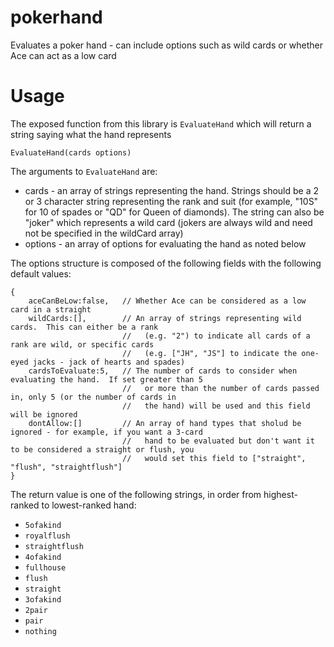 # pokerhand
Evaluates a poker hand - can include options such as wild cards or whether Ace can act as a low card

# Usage

The exposed function from this library is `EvaluateHand` which will return a string saying what the hand represents

```
EvaluateHand(cards options)
```

The arguments to  `EvaluateHand` are:

 * cards - an array of strings representing the hand.  Strings should be a 2 or 3 character string representing the rank 
            and suit (for example, "10S" for 10 of spades or "QD" for Queen of diamonds).  The string can also be
            "joker" which represents a wild card (jokers are always wild and need not be specified in the wildCard array)
 * options - an array of options for evaluating the hand as noted below
 
The options structure is composed of the following fields with the following default values:

```
{
    aceCanBeLow:false,   // Whether Ace can be considered as a low card in a straight
    wildCards:[],        // An array of strings representing wild cards.  This can either be a rank
                         //   (e.g. "2") to indicate all cards of a rank are wild, or specific cards
                         //   (e.g. ["JH", "JS"] to indicate the one-eyed jacks - jack of hearts and spades)
    cardsToEvaluate:5,   // The number of cards to consider when evaluating the hand.  If set greater than 5
                         //   or more than the number of cards passed in, only 5 (or the number of cards in
                         //   the hand) will be used and this field will be ignored
    dontAllow:[]         // An array of hand types that sholud be ignored - for example, if you want a 3-card
                         //   hand to be evaluated but don't want it to be considered a straight or flush, you
                         //   would set this field to ["straight", "flush", "straightflush"]
}
```

The return value is one of the following strings, in order from highest-ranked to lowest-ranked hand:

 * `5ofakind`
 * `royalflush`
 * `straightflush`
 * `4ofakind`
 * `fullhouse`
 * `flush`
 * `straight`
 * `3ofakind`
 * `2pair`
 * `pair`
 * `nothing`

